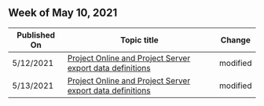 <!-- This file is generated automatically each week. Changes made to this file will be overwritten.-->



## Week of May 10, 2021


| Published On |Topic title | Change |
|------|------------|--------|
| 5/12/2021 | [Project Online and Project Server export data definitions](/ProjectOnline/project-online-and-project-server-export-data-definitions) | modified |
| 5/13/2021 | [Project Online and Project Server export data definitions](/ProjectOnline/project-online-and-project-server-export-data-definitions) | modified |
